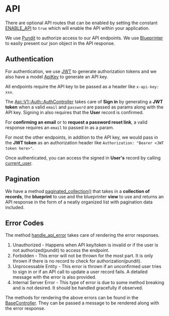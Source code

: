# API

There are optional API routes that can be enabled by setting the constant [ENABLE_API](../config/initializers/0_constants.rb) to `true` which will enable the API within your application.

We use [Pundit](https://github.com/varvet/pundit) to authorize access to our API endpoints. We use [Blueprinter](https://github.com/procore/blueprinter) to easily present our json object in the API response.

## Authentication

For authentication, we use [JWT](https://github.com/jwt/ruby-jwt) to generate authorization tokens and we also have a model [ApiKey](../app/models/api_key.rb) to generate an API key.

All endpoints require the API key to be passed as a header like `x-api-key: xxx`.

The [Api::V1::Auth::AuthController](../app/controllers/api/v1/auth/auth_controller.rb) takes care of **Sign in** by generating a **JWT token** when a valid `email` and `password` are passed as params along with the API key. Signing in also requires that the **User** record is confirmed.

For **confirming an email** or to **request a password reset link**, a valid response requires an `email` to passed in as a param.

For most the other endpoints, in addition to the API key, we would pass in the **JWT token** as an authorization header like `Authorization: "Bearer <JWT token here>"`.

Once authenticated, you can access the signed in **User's** record by calling [current_user](../app/controllers/api/v1/base_controller.rb).

## Pagination

We have a method [paginated_collection()](../app/controllers/api/v1/base_controller.rb) that takes in a **collection of records**, the **blueprint** to use and the blueprinter **view** to use and returns an API response in the form of a neatly organized list with pagination data included.

## Error Codes

The method [handle_api_error](../app/controllers/api/v1/base_controller.rb) takes care of rendering the error responses.

1. Unauthorized - Happens when API key/token is invalid or if the user is not authorized(pundit) to access the endpoint.
2. Forbidden - This error will not be thrown for the most part. It is only thrown if there is no record to check for authorization(pundit).
3. Unprocessable Entity - This error is thrown if an unconfirmed user tries to sign in or if an API call to update a user record fails. A detailed message with the error is also provided.
4. Internal Server Error - This type of error is due to some method breaking and is not desired. It should be handled gracefully if observed.

The methods for rendering the above errors can be found in the [BaseController](../app/controllers/api/v1/base_controller.rb). They can be passed a message to be rendered along with the error response.
